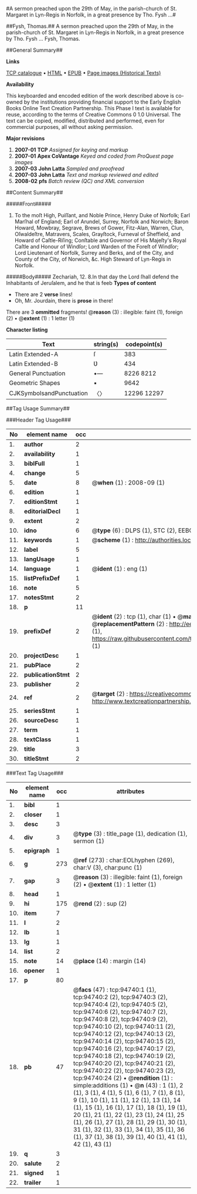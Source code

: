 #A sermon preached upon the 29th of May, in the parish-church of St. Margaret in Lyn-Regis in Norfolk, in a great presence by Tho. Fysh ...#

##Fysh, Thomas.##
A sermon preached upon the 29th of May, in the parish-church of St. Margaret in Lyn-Regis in Norfolk, in a great presence by Tho. Fysh ...
Fysh, Thomas.

##General Summary##

**Links**

[TCP catalogue](http://www.ota.ox.ac.uk/tcp/)  • 
[HTML](http://tei.it.ox.ac.uk/tcp/Texts-HTML/free/A40/A40759.html)  • 
[EPUB](http://tei.it.ox.ac.uk/tcp/Texts-EPUB/free/A40/A40759.epub) • 
[Page images (Historical Texts)](https://data.historicaltexts.jisc.ac.uk/view?pubId=eebo-12866533e&pageId=eebo-12866533e-94740-1)

**Availability**

This keyboarded and encoded edition of the
	       work described above is co-owned by the institutions
	       providing financial support to the Early English Books
	       Online Text Creation Partnership. This Phase I text is
	       available for reuse, according to the terms of Creative
	       Commons 0 1.0 Universal. The text can be copied,
	       modified, distributed and performed, even for
	       commercial purposes, all without asking permission.

**Major revisions**

1. __2007-01__ __TCP__ *Assigned for keying and markup*
1. __2007-01__ __Apex CoVantage__ *Keyed and coded from ProQuest page images*
1. __2007-03__ __John Latta__ *Sampled and proofread*
1. __2007-03__ __John Latta__ *Text and markup reviewed and edited*
1. __2008-02__ __pfs__ *Batch review (QC) and XML conversion*

##Content Summary##

#####Front#####

1. To the moſt High, Puiſſant, and Noble Prince, Henry Duke of Norfolk; Earl Marſhal of England; Earl of Arundel, Surrey, Norfolk and Norwich; Baron Howard, Mowbray, Segrave, Brews of Gower, Fitz-Alan, Warren, Clun, Oſwaldeſtre, Matravers, Scales, Grayſtock, Furneval of Sheffield, and Howard of Caſtle-Riſing; Conſtable and Governor of His Majeſty's Royal Caſtle and Honour of Windſor; Lord Warden of the Foreſt of Windſor; Lord Lieutenant of Norfolk, Surrey and Berks, and of the City, and County of the City, of Norwich, &c. High Steward of Lyn-Regis in Norfolk.

#####Body#####
Zechariah, 12. 8.In that day the Lord ſhall defend the Inhabitants of Jeruſalem, and he that is feeb
**Types of content**

  * There are 2 **verse** lines!
  * Oh, Mr. Jourdain, there is **prose** in there!

There are 3 **ommitted** fragments! 
 @__reason__ (3) : illegible: faint (1), foreign (2)  •  @__extent__ (1) : 1 letter (1)

**Character listing**


|Text|string(s)|codepoint(s)|
|---|---|---|
|Latin Extended-A|ſ|383|
|Latin Extended-B|Ʋ|434|
|General Punctuation|•—|8226 8212|
|Geometric Shapes|▪|9642|
|CJKSymbolsandPunctuation|〈〉|12296 12297|

##Tag Usage Summary##

###Header Tag Usage###

|No|element name|occ|attributes|
|---|---|---|---|
|1.|__author__|2||
|2.|__availability__|1||
|3.|__biblFull__|1||
|4.|__change__|5||
|5.|__date__|8| @__when__ (1) : 2008-09 (1)|
|6.|__edition__|1||
|7.|__editionStmt__|1||
|8.|__editorialDecl__|1||
|9.|__extent__|2||
|10.|__idno__|6| @__type__ (6) : DLPS (1), STC (2), EEBO-CITATION (1), OCLC (1), VID (1)|
|11.|__keywords__|1| @__scheme__ (1) : http://authorities.loc.gov/ (1)|
|12.|__label__|5||
|13.|__langUsage__|1||
|14.|__language__|1| @__ident__ (1) : eng (1)|
|15.|__listPrefixDef__|1||
|16.|__note__|5||
|17.|__notesStmt__|2||
|18.|__p__|11||
|19.|__prefixDef__|2| @__ident__ (2) : tcp (1), char (1)  •  @__matchPattern__ (2) : ([0-9\-]+):([0-9IVX]+) (1), (.+) (1)  •  @__replacementPattern__ (2) : http://eebo.chadwyck.com/downloadtiff?vid=$1&page=$2 (1), https://raw.githubusercontent.com/textcreationpartnership/Texts/master/tcpchars.xml#$1 (1)|
|20.|__projectDesc__|1||
|21.|__pubPlace__|2||
|22.|__publicationStmt__|2||
|23.|__publisher__|2||
|24.|__ref__|2| @__target__ (2) : https://creativecommons.org/publicdomain/zero/1.0/ (1), http://www.textcreationpartnership.org/docs/. (1)|
|25.|__seriesStmt__|1||
|26.|__sourceDesc__|1||
|27.|__term__|1||
|28.|__textClass__|1||
|29.|__title__|3||
|30.|__titleStmt__|2||


###Text Tag Usage###

|No|element name|occ|attributes|
|---|---|---|---|
|1.|__bibl__|1||
|2.|__closer__|1||
|3.|__desc__|3||
|4.|__div__|3| @__type__ (3) : title_page (1), dedication (1), sermon (1)|
|5.|__epigraph__|1||
|6.|__g__|273| @__ref__ (273) : char:EOLhyphen (269), char:V (3), char:punc (1)|
|7.|__gap__|3| @__reason__ (3) : illegible: faint (1), foreign (2)  •  @__extent__ (1) : 1 letter (1)|
|8.|__head__|1||
|9.|__hi__|175| @__rend__ (2) : sup (2)|
|10.|__item__|7||
|11.|__l__|2||
|12.|__lb__|1||
|13.|__lg__|1||
|14.|__list__|2||
|15.|__note__|14| @__place__ (14) : margin (14)|
|16.|__opener__|1||
|17.|__p__|80||
|18.|__pb__|47| @__facs__ (47) : tcp:94740:1 (1), tcp:94740:2 (2), tcp:94740:3 (2), tcp:94740:4 (2), tcp:94740:5 (2), tcp:94740:6 (2), tcp:94740:7 (2), tcp:94740:8 (2), tcp:94740:9 (2), tcp:94740:10 (2), tcp:94740:11 (2), tcp:94740:12 (2), tcp:94740:13 (2), tcp:94740:14 (2), tcp:94740:15 (2), tcp:94740:16 (2), tcp:94740:17 (2), tcp:94740:18 (2), tcp:94740:19 (2), tcp:94740:20 (2), tcp:94740:21 (2), tcp:94740:22 (2), tcp:94740:23 (2), tcp:94740:24 (2)  •  @__rendition__ (1) : simple:additions (1)  •  @__n__ (43) : 1 (1), 2 (1), 3 (1), 4 (1), 5 (1), 6 (1), 7 (1), 8 (1), 9 (1), 10 (1), 11 (1), 12 (1), 13 (1), 14 (1), 15 (1), 16 (1), 17 (1), 18 (1), 19 (1), 20 (1), 21 (1), 22 (1), 23 (1), 24 (1), 25 (1), 26 (1), 27 (1), 28 (1), 29 (1), 30 (1), 31 (1), 32 (1), 33 (1), 34 (1), 35 (1), 36 (1), 37 (1), 38 (1), 39 (1), 40 (1), 41 (1), 42 (1), 43 (1)|
|19.|__q__|3||
|20.|__salute__|2||
|21.|__signed__|1||
|22.|__trailer__|1||
